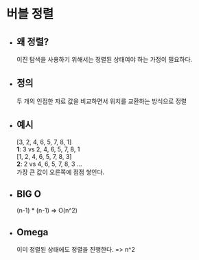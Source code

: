 # 버블 정렬

- ## 왜 정렬?

  이진 탐색을 사용하기 위해서는 정렬된 상태여야 하는 가정이 필요하다.

- ## 정의

  두 개의 인접한 자료 값을 비교하면서 위치를 교환하는 방식으로 정렬

- ## 예시

  [3, 2, 4, 6, 5, 7, 8, 1]<br>
  **1**: 3 vs 2, 4, 6, 5, 7, 8, 1<br>
  [1, 2, 4, 6, 5, 7, 8, 3]<br>
  **2**: 2 vs 4, 6, 5, 7, 8, 3
  ...<br>
  가장 큰 값이 오른쪽에 점점 쌓인다.

- ## BIG O

  (n-1) \* (n-1) => O(n^2)

- ## Omega
  이미 정렬된 상태에도 정렬을 진행한다. => n^2

